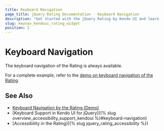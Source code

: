 ```yaml
---
title: Keyboard Navigation
page_title: jQuery Rating Documentation - Keyboard Navigation
description: "Get started with the jQuery Rating by Kendo UI and learn about the accessibility support it provides through its keyboard navigation functionality."
slug: keynav_kendoui_rating_widget
position: 2
---
```


# Keyboard Navigation

The keyboard navigation of the Rating is always available.

For a complete example, refer to the [demo on keyboard navigation of the Rating](https://demos.telerik.com/kendo-ui/rating/keyboard-navigation).

## See Also

* [Keyboard Navigation by the Rating (Demo)](https://demos.telerik.com/kendo-ui/rating/keyboard-navigation)
* [Keyboard Support in Kendo UI for jQuery]({% slug overview_accessibility_support_kendoui %}#keyboard-navigation)
* [Accessibility in the Rating]({% slug jquery_rating_accessibility %})
